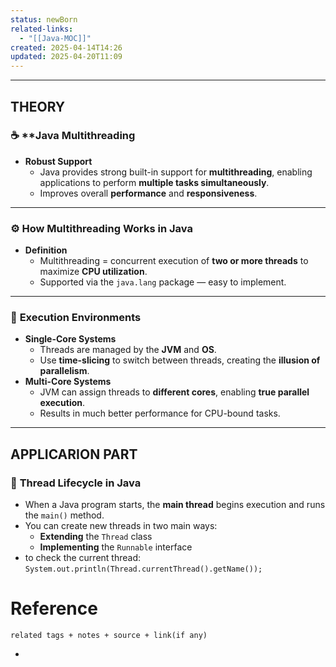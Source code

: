 ```yaml
---
status: newBorn
related-links:
  - "[[Java-MOC]]"
created: 2025-04-14T14:26
updated: 2025-04-20T11:09
---
```

---

## THEORY
### ☕ **Java Multithreading

- **Robust Support**
    - Java provides strong built-in support for **multithreading**, enabling applications to perform **multiple tasks simultaneously**.
    - Improves overall **performance** and **responsiveness**.

---

### ⚙️ **How Multithreading Works in Java**

- **Definition**
    - Multithreading = concurrent execution of **two or more threads** to maximize **CPU utilization**.
    - Supported via the `java.lang` package — easy to implement.

---

### 🧠 **Execution Environments**

- **Single-Core Systems**
    - Threads are managed by the **JVM** and **OS**.
    - Use **time-slicing** to switch between threads, creating the **illusion of parallelism**.
- **Multi-Core Systems**
    - JVM can assign threads to **different cores**, enabling **true parallel execution**.
    - Results in much better performance for CPU-bound tasks.

---



## APPLICARION PART
### 🧵 **Thread Lifecycle in Java**

- When a Java program starts, the **main thread** begins execution and runs the `main()` method.
- You can create new threads in two main ways:
    - **Extending** the `Thread` class
    - **Implementing** the `Runnable` interface
- to check the current thread: `System.out.println(Thread.currentThread().getName());`






# Reference
`related tags + notes + source + link(if any)`
 

- 